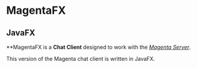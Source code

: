# MagentaFX
## JavaFX

**MagentaFX is a **Chat Client** designed to work with the [*Magenta Server*](http://https://github.com/HamsterWheels/magenta-server-go).

This version of the Magenta chat client is written in JavaFX.
